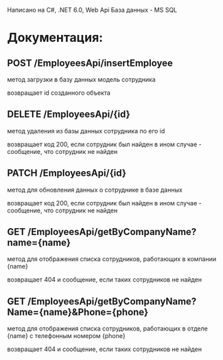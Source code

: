 Написано на C#, .NET 6.0, Web Api
База данных - MS SQL


# Документация:



## POST /EmployeesApi/insertEmployee

метод загрузки в базу данных модель сотрудника

возвращает id созданного объекта

## DELETE /EmployeesApi/{id}

метод удаления из базы данных сотрудника по его id

возвращает код 200, если сотрудник был найден в ином случае - сообщение, что сотрудник не найден

## PATCH /EmployeesApi/{id}

метод для обновления данных о сотруднике в базе данных

возвращает код 200, если сотрудник был найден в ином случае - сообщение, что сотрудник не найден

## GET /EmployeesApi/getByCompanyName?name={name}

метод для отображения списка сотрудников, работающих в компании {name}

возвращает 404 и сообщение, если таких сотрудников не найден

## GET /EmployeesApi/getByCompanyName?Name={name}&Phone={phone}

метод для отображения списка сотрудников, работающих в отделе {name} с телефонным номером {phone}

возвращает 404 и сообщение, если таких сотрудников не найден
